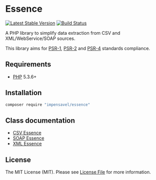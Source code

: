 # Essence
[![Latest Stable Version](https://poser.pugx.org/impensavel/essence/v/stable.svg)](https://packagist.org/packages/impensavel/essence)
[![Build Status](https://travis-ci.org/impensavel/essence.svg?branch=master)](https://travis-ci.org/impensavel/essence)

A PHP library to simplify data extraction from CSV and XML/WebService/SOAP sources.

This library aims for [PSR-1][], [PSR-2][] and [PSR-4][] standards compliance.

[PSR-1]: https://github.com/php-fig/fig-standards/blob/master/accepted/PSR-1-basic-coding-standard.md
[PSR-2]: https://github.com/php-fig/fig-standards/blob/master/accepted/PSR-2-coding-style-guide.md
[PSR-4]: https://github.com/php-fig/fig-standards/blob/master/accepted/PSR-4-autoloader.md

## Requirements
* [PHP](http://www.php.net) 5.3.6+

## Installation
``` bash
composer require "impensavel/essence"
```

## Class documentation
- [CSV Essence](docs/CSVEssence.md)
- [SOAP Essence](docs/SOAPEssence.md)
- [XML Essence](docs/XMLEssence.md)

## License
The MIT License (MIT). Please see [License File](LICENSE.md) for more information.
